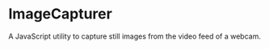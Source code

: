 ImageCapturer
=============

A JavaScript utility to capture still images from the video feed of a webcam.